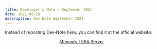 ```yaml
---
title: Developer’s Note – September 2021
date: 2021-08-28       
description: Dev-Note September 2021
---
```


Instead of reposting Dev-Note here, you can find it at the official website:
<center> 

[Menma’s TERA Server](https://menmastera.com/developers-note-post-release-updates-september-2021/)   

</center>

